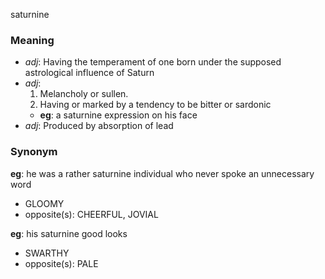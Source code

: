 saturnine
### Meaning
+ _adj_: Having the temperament of one born under the supposed astrological influence of Saturn
+ _adj_:
   1. Melancholy or sullen.
   2. Having or marked by a tendency to be bitter or sardonic
    + __eg__: a saturnine expression on his face
+ _adj_: Produced by absorption of lead

### Synonym

__eg__: he was a rather saturnine individual who never spoke an unnecessary word

+ GLOOMY
+ opposite(s): CHEERFUL, JOVIAL

__eg__: his saturnine good looks

+ SWARTHY
+ opposite(s): PALE


